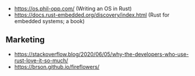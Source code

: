 - https://os.phil-opp.com/ (Writing an OS in Rust)
- https://docs.rust-embedded.org/discovery/index.html (Rust for embedded systems; a book)


## Marketing

- https://stackoverflow.blog/2020/06/05/why-the-developers-who-use-rust-love-it-so-much/
- https://brson.github.io/fireflowers/
